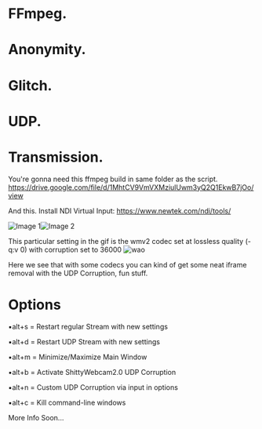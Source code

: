 
# FFmpeg. 
# Anonymity. 
# Glitch. 
# UDP. 
# Transmission.

You're gonna need this ffmpeg build in same folder as the script.
https://drive.google.com/file/d/1MhtCV9VmVXMziulUwm3yQ2Q1EkwB7jOo/view

And this. Install NDI Virtual Input: https://www.newtek.com/ndi/tools/

![Image 1](https://i.imgur.com/mo5BtTv.png)![Image 2](https://i.imgur.com/paX6BTF.png)

This particular setting in the gif is the wmv2 codec set at lossless quality (-q:v 0) with corruption set to 36000
![wao](https://media.giphy.com/media/Jn4tXKUWUejJIJAALV/giphy.gif)

Here we see that with some codecs you can kind of get some neat iframe removal with the UDP Corruption, fun stuff.

# Options
▪︎alt+s = Restart regular Stream with new settings

▪︎alt+d = Restart UDP Stream with new settings

▪︎alt+m = Minimize/Maximize Main Window

▪︎alt+b = Activate ShittyWebcam2.0 UDP Corruption

▪︎alt+n = Custom UDP Corruption via input in options 

▪︎alt+c = Kill command-line windows

More Info Soon...
